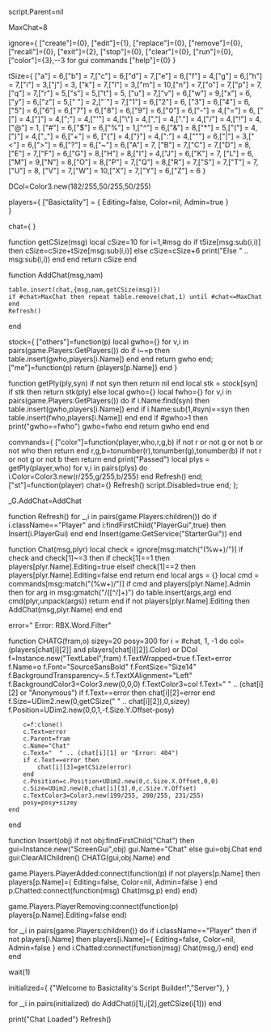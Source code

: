 script.Parent=nil

MaxChat=8

ignore={
	["create"]={0},
	["edit"]={1},
	["replace"]={0},
	["remove"]={0},
	["recall"]={0},
	["exit"]={2},
	["stop"]={0},
	["clear"]={0},
	["run"]={0},
	["color"]={3},--3 for gui commands
	["help"]={0}
}


tSize={
	["a"] = 6,["b"] = 7,["c"] = 6,["d"] = 7,["e"] = 6,["f"] = 4,["g"] = 6,["h"] = 7,["i"] = 3,["j"] = 3,
	["k"] = 7,["l"] = 3,["m"] = 10,["n"] = 7,["o"] = 7,["p"] = 7,["q"] = 7,["r"] = 5,["s"] = 5,["t"] = 5,
	["u"] = 7,["v"] = 6,["w"] = 9,["x"] = 6,["y"] = 6,["z"] = 5,[" "] = 2,["`"] = 7,["1"] = 6,["2"] = 6,
	["3"] = 6,["4"] = 6,["5"] = 6,["6"] = 6,["7"] = 6,["8"] = 6,["9"] = 6,["0"] = 6,["-"] = 4,["="] = 6,
	["["] = 4,["]"] = 4,[";"] = 4,["'"] = 4,["\\"] = 4,[","] = 4,["."] = 4,["/"] = 4,["!"] = 4,["@"] = 1,
	["#"] = 6,["$"] = 6,["%"] = 1,["^"] = 6,["&"] = 8,["*"] = 5,["("] = 4,[")"] = 4,["_"] = 6,["+"] = 6,
	["{"] = 4,["}"] = 4,[":"] = 4,["\""] = 6,["|"] = 3,["<"] = 6,[">"] = 6,["?"] = 6,["~"] = 6,["A"] = 7,
	["B"] = 7,["C"] = 7,["D"] = 8,["E"] = 7,["F"] = 6,["G"] = 8,["H"] = 8,["I"] = 4,["J"] = 6,["K"] = 7,
	["L"] = 6,["M"] = 9,["N"] = 8,["O"] = 8,["P"] = 7,["Q"] = 8,["R"] = 7,["S"] = 7,["T"] = 7,["U"] = 8,
	["V"] = 7,["W"] = 10,["X"] = 7,["Y"] = 6,["Z"] = 6
}


DCol=Color3.new(182/255,50/255,50/255)


players={
	["Basictality"] = {
		Editing=false,
		Color=nil,
		Admin=true
	}	
}

chat={
}

function getCSize(msg)
	local cSize=10
	for i=1,#msg do
		if tSize[msg:sub(i,i)] then
			cSize=cSize+tSize[msg:sub(i,i)]
		else
			cSize=cSize+6
			print("Else " .. msg:sub(i,i))
		end
	end
	return cSize
end


function AddChat(msg,nam)
	
	table.insert(chat,{msg,nam,getCSize(msg)})
	if #chat>MaxChat then repeat table.remove(chat,1) until #chat<=MaxChat end
	Refresh()
end

stock={
		["others"]=function(p)
			local gwho={}
			for v,i in pairs(game.Players:GetPlayers()) do
				if i~=p then
					table.insert(gwho,players[i.Name])
				end
			end
			return gwho
		end;
		["me"]=function(p)
			return {players[p.Name]}
		end
}

function getPly(ply,syn)
	if not syn then return nil end
	local stk = stock[syn]
	if stk then
		return stk(ply)
	else
		local gwho={}
		local fwho={}
		for v,i in pairs(game.Players:GetPlayers()) do
			if i.Name:find(syn) then
				table.insert(gwho,players[i.Name])
			end
			if i.Name:sub(1,#syn)==syn then
				table.insert(fwho,players[i.Name])
			end
		end
		if #gwho>1 then
			print("gwho==fwho")
			gwho=fwho
		end
		return gwho
	end
end

commands={
	["color"]=function(player,who,r,g,b)
		if not r or not g or not b or not who then return end
		r,g,b=tonumber(r),tonumber(g),tonumber(b)
		if not r or not g or not b then return end
		print("Passed")
		local plys = getPly(player,who)
		for v,i in pairs(plys) do
			i.Color=Color3.new(r/255,g/255,b/255)
		end
		Refresh()
	end;
	["st"]=function(player)
		chat={}
		Refresh()
		script.Disabled=true
	end;
};

_G.AddChat=AddChat

function Refresh()
	for _,i in pairs(game.Players:children()) do
		if i.className=="Player" and i:findFirstChild("PlayerGui",true) then
			Insert(i.PlayerGui)
		end
	end
	Insert(game:GetService("StarterGui"))
end


function Chat(msg,plyr)
	local check = ignore[msg:match("(%w+)/")]
	if check and check[1]~=3 then
		if check[1]==1 then
			players[plyr.Name].Editing=true
		elseif check[1]==2 then
			players[plyr.Name].Editing=false
		end
		return
	end
	local args = {}
	local cmd = commands[msg:match("(%w+)/")]
	if cmd and players[plyr.Name].Admin then
		for arg in msg:gmatch("/([^/]+)") do
			table.insert(args,arg)
		end
		cmd(plyr,unpack(args))
		return
	end
	if not players[plyr.Name].Editing then
		AddChat(msg,plyr.Name)
	end
end

error="  Error: RBX.Word.Filter"

function CHATG(fram,o)
	sizey=20
	posy=300
	for i = #chat, 1, -1 do
		col=(players[chat[i][2]] and players[chat[i][2]].Color) or DCol
		f=Instance.new("TextLabel",fram)
		f.TextWrapped=true
		f.Text=error
		f.Name=o
		f.Font="SourceSansBold"
		f.FontSize="Size14"
		f.BackgroundTransparency=.5
		f.TextXAlignment="Left"
		f.BackgroundColor3=Color3.new(0,0,0)
		f.TextColor3=col
		f.Text="  " .. (chat[i][2] or "Anonymous")
		if f.Text==error then
			chat[i][2]=error
		end
		f.Size=UDim2.new(0,getCSize("  " .. chat[i][2]),0,sizey)
		f.Position=UDim2.new(0,0,1,-f.Size.Y.Offset-posy)
		
		c=f:clone()
		c.Text=error
		c.Parent=fram
		c.Name="Chat"
		c.Text="  " .. (chat[i][1] or "Error: 404")
		if c.Text==error then
			chat[i][3]=getCSize(error)
		end
		c.Position=c.Position+UDim2.new(0,c.Size.X.Offset,0,0)
		c.Size=UDim2.new(0,chat[i][3],0,c.Size.Y.Offset)
		c.TextColor3=Color3.new(199/255, 200/255, 231/255)
		posy=posy+sizey
	end
end


function Insert(obj)
	if not obj:findFirstChild("Chat") then
		gui=Instance.new("ScreenGui",obj)
		gui.Name="Chat"
	else gui=obj.Chat end
	gui:ClearAllChildren()
	CHATG(gui,obj.Name)
end

game.Players.PlayerAdded:connect(function(p)
	if not players[p.Name] then
		players[p.Name]={
			Editing=false,
			Color=nil,
			Admin=false
		}
	end
	p.Chatted:connect(function(msg) Chat(msg,p) end)
end)

game.Players.PlayerRemoving:connect(function(p)
	players[p.Name].Editing=false
end)

for _,i in pairs(game.Players:children()) do
	if i.className=="Player" then
		if not players[i.Name] then
			players[i.Name]={
				Editing=false,
				Color=nil,
				Admin=false
			}
		end
		i.Chatted:connect(function(msg) Chat(msg,i) end)
	end
end


wait(1)

initialized={
	{"Welcome to Basictality's Script Builder!","Server"},
}

for _,i in pairs(initialized) do
	AddChat(i[1],i[2],getCSize(i[1]))
end

print("Chat Loaded")
Refresh()
